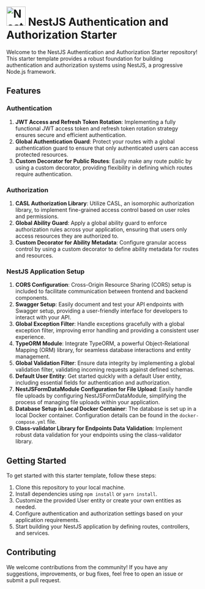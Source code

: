 # <a href="http://nestjs.com/" target="blank"><img src="https://nestjs.com/img/logo-small.svg" width="50" alt="Nest Logo" /></a> NestJS Authentication and Authorization Starter

Welcome to the NestJS Authentication and Authorization Starter repository! This starter template provides a robust foundation for building authentication and authorization systems using NestJS, a progressive Node.js framework.

## Features

### Authentication
1. **JWT Access and Refresh Token Rotation**: Implementing a fully functional JWT access token and refresh token rotation strategy ensures secure and efficient authentication.
2. **Global Authentication Guard**: Protect your routes with a global authentication guard to ensure that only authenticated users can access protected resources.
3. **Custom Decorator for Public Routes**: Easily make any route public by using a custom decorator, providing flexibility in defining which routes require authentication.

### Authorization
1. **CASL Authorization Library**: Utilize CASL, an isomorphic authorization library, to implement fine-grained access control based on user roles and permissions.
2. **Global Ability Guard**: Apply a global ability guard to enforce authorization rules across your application, ensuring that users only access resources they are authorized to.
3. **Custom Decorator for Ability Metadata**: Configure granular access control by using a custom decorator to define ability metadata for routes and resources.

### NestJS Application Setup
1. **CORS Configuration**: Cross-Origin Resource Sharing (CORS) setup is included to facilitate communication between frontend and backend components.
2. **Swagger Setup**: Easily document and test your API endpoints with Swagger setup, providing a user-friendly interface for developers to interact with your API.
3. **Global Exception Filter**: Handle exceptions gracefully with a global exception filter, improving error handling and providing a consistent user experience.
4. **TypeORM Module**: Integrate TypeORM, a powerful Object-Relational Mapping (ORM) library, for seamless database interactions and entity management.
5. **Global Validation Filter**: Ensure data integrity by implementing a global validation filter, validating incoming requests against defined schemas.
6. **Default User Entity**: Get started quickly with a default User entity, including essential fields for authentication and authorization.
7. **NestJSFormDataModule Configuration for File Upload**: Easily handle file uploads by configuring NestJSFormDataModule, simplifying the process of managing file uploads within your application.
8. **Database Setup in Local Docker Container**: The database is set up in a local Docker container. Configuration details can be found in the `docker-compose.yml` file.
9. **Class-validator Library for Endpoints Data Validation**: Implement robust data validation for your endpoints using the class-validator library.

## Getting Started

To get started with this starter template, follow these steps:

1. Clone this repository to your local machine.
2. Install dependencies using `npm install` or `yarn install`.
3. Customize the provided User entity or create your own entities as needed.
4. Configure authentication and authorization settings based on your application requirements.
5. Start building your NestJS application by defining routes, controllers, and services.

## Contributing

We welcome contributions from the community! If you have any suggestions, improvements, or bug fixes, feel free to open an issue or submit a pull request.
